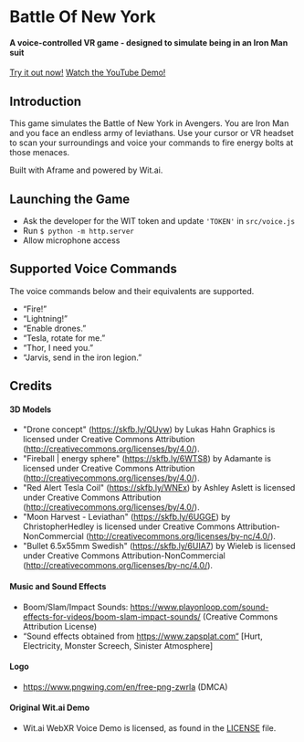 ﻿# Battle Of New York
 
#### A voice-controlled VR game - designed to simulate being in an Iron Man suit

[Try it out now!](https://winter-fire-muskmelon.glitch.me)
[Watch the YouTube Demo!](https://www.youtube.com/watch?v=z9MDNAkNInU)

## Introduction

This game simulates the Battle of New York in Avengers. You are Iron Man and you face an endless army of leviathans. Use your cursor or VR headset to scan your surroundings and voice your commands to fire energy bolts at those menaces.

Built with Aframe and powered by Wit.ai.

## Launching the Game

*   Ask the developer for the WIT token and update `'TOKEN'` in `src/voice.js`
*   Run `$ python -m http.server`
*   Allow microphone access

## Supported Voice Commands

The voice commands below and their equivalents are supported. 

*   “Fire!”
*   “Lightning!”
*   “Enable drones.”
*   “Tesla, rotate for me.”
*   “Thor, I need you.”
*   “Jarvis, send in the iron legion.”

## Credits

#### 3D Models
- "Drone concept" (https://skfb.ly/QUyw) by Lukas Hahn Graphics is licensed under Creative Commons Attribution (http://creativecommons.org/licenses/by/4.0/).
- "Fireball | energy sphere" (https://skfb.ly/6WTS8) by Adamante is licensed under Creative Commons Attribution (http://creativecommons.org/licenses/by/4.0/).
- "Red Alert Tesla Coil" (https://skfb.ly/WNEx) by Ashley Aslett is licensed under Creative Commons Attribution (http://creativecommons.org/licenses/by/4.0/).
- "Moon Harvest - Leviathan" (https://skfb.ly/6UGGE) by ChristopherHedley is licensed under Creative Commons Attribution-NonCommercial (http://creativecommons.org/licenses/by-nc/4.0/).
- "Bullet 6.5x55mm Swedish" (https://skfb.ly/6UIA7) by Wieleb is licensed under Creative Commons Attribution-NonCommercial (http://creativecommons.org/licenses/by-nc/4.0/).


#### Music and Sound Effects
- Boom/Slam/Impact Sounds: https://www.playonloop.com/sound-effects-for-videos/boom-slam-impact-sounds/ (Creative Commons Attribution License)
- “Sound effects obtained from https://www.zapsplat.com“ [Hurt, Electricity, Monster Screech, Sinister Atmosphere]

#### Logo
- https://www.pngwing.com/en/free-png-zwrla (DMCA)

#### Original Wit.ai Demo
- Wit.ai WebXR Voice Demo is licensed, as found in the [LICENSE](LICENSE) file.
